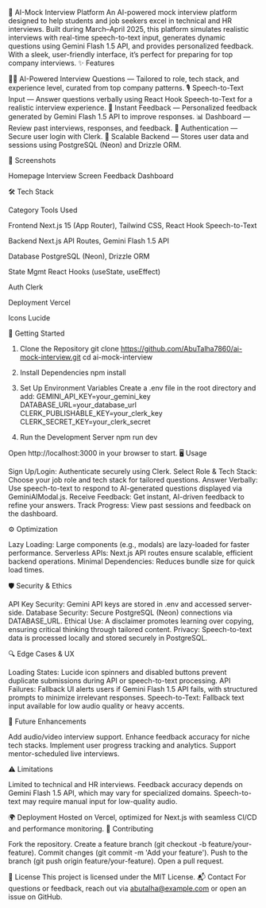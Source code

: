 🧠 AI-Mock Interview Platform
An AI-powered mock interview platform designed to help students and job seekers excel in technical and HR interviews. Built during March–April 2025, this platform simulates realistic interviews with real-time speech-to-text input, generates dynamic questions using Gemini Flash 1.5 API, and provides personalized feedback. With a sleek, user-friendly interface, it’s perfect for preparing for top company interviews.
✨ Features

🧑‍💻 AI-Powered Interview Questions — Tailored to role, tech stack, and experience level, curated from top company patterns.
🎙️ Speech-to-Text Input — Answer questions verbally using React Hook Speech-to-Text for a realistic interview experience.
💬 Instant Feedback — Personalized feedback generated by Gemini Flash 1.5 API to improve responses.
📊 Dashboard — Review past interviews, responses, and feedback.
🔐 Authentication — Secure user login with Clerk.
🚀 Scalable Backend — Stores user data and sessions using PostgreSQL (Neon) and Drizzle ORM.

📸 Screenshots



Homepage
Interview Screen
Feedback
Dashboard









🛠️ Tech Stack



Category
Tools Used



Frontend
Next.js 15 (App Router), Tailwind CSS, React Hook Speech-to-Text


Backend
Next.js API Routes, Gemini Flash 1.5 API


Database
PostgreSQL (Neon), Drizzle ORM


State Mgmt
React Hooks (useState, useEffect)


Auth
Clerk


Deployment
Vercel


Icons
Lucide


🚀 Getting Started
1. Clone the Repository
git clone https://github.com/AbuTalha7860/ai-mock-interview.git
cd ai-mock-interview

2. Install Dependencies
npm install

3. Set Up Environment Variables
Create a .env file in the root directory and add:
GEMINI_API_KEY=your_gemini_key
DATABASE_URL=your_database_url
CLERK_PUBLISHABLE_KEY=your_clerk_key
CLERK_SECRET_KEY=your_clerk_secret

4. Run the Development Server
npm run dev

Open http://localhost:3000 in your browser to start.
🖥️ Usage

Sign Up/Login: Authenticate securely using Clerk.
Select Role & Tech Stack: Choose your job role and tech stack for tailored questions.
Answer Verbally: Use speech-to-text to respond to AI-generated questions displayed via GeminiAIModal.js.
Receive Feedback: Get instant, AI-driven feedback to refine your answers.
Track Progress: View past sessions and feedback on the dashboard.

⚙️ Optimization

Lazy Loading: Large components (e.g., modals) are lazy-loaded for faster performance.
Serverless APIs: Next.js API routes ensure scalable, efficient backend operations.
Minimal Dependencies: Reduces bundle size for quick load times.

🛡️ Security & Ethics

API Key Security: Gemini API keys are stored in .env and accessed server-side.
Database Security: Secure PostgreSQL (Neon) connections via DATABASE_URL.
Ethical Use: A disclaimer promotes learning over copying, ensuring critical thinking through tailored content.
Privacy: Speech-to-text data is processed locally and stored securely in PostgreSQL.

🔍 Edge Cases & UX

Loading States: Lucide icon spinners and disabled buttons prevent duplicate submissions during API or speech-to-text processing.
API Failures: Fallback UI alerts users if Gemini Flash 1.5 API fails, with structured prompts to minimize irrelevant responses.
Speech-to-Text: Fallback text input available for low audio quality or heavy accents.

🌟 Future Enhancements

Add audio/video interview support.
Enhance feedback accuracy for niche tech stacks.
Implement user progress tracking and analytics.
Support mentor-scheduled live interviews.

⚠️ Limitations

Limited to technical and HR interviews.
Feedback accuracy depends on Gemini Flash 1.5 API, which may vary for specialized domains.
Speech-to-text may require manual input for low-quality audio.

🌍 Deployment
Hosted on Vercel, optimized for Next.js with seamless CI/CD and performance monitoring.
🤝 Contributing

Fork the repository.
Create a feature branch (git checkout -b feature/your-feature).
Commit changes (git commit -m 'Add your feature').
Push to the branch (git push origin feature/your-feature).
Open a pull request.

📜 License
This project is licensed under the MIT License.
📬 Contact
For questions or feedback, reach out via abutalha@example.com or open an issue on GitHub.
